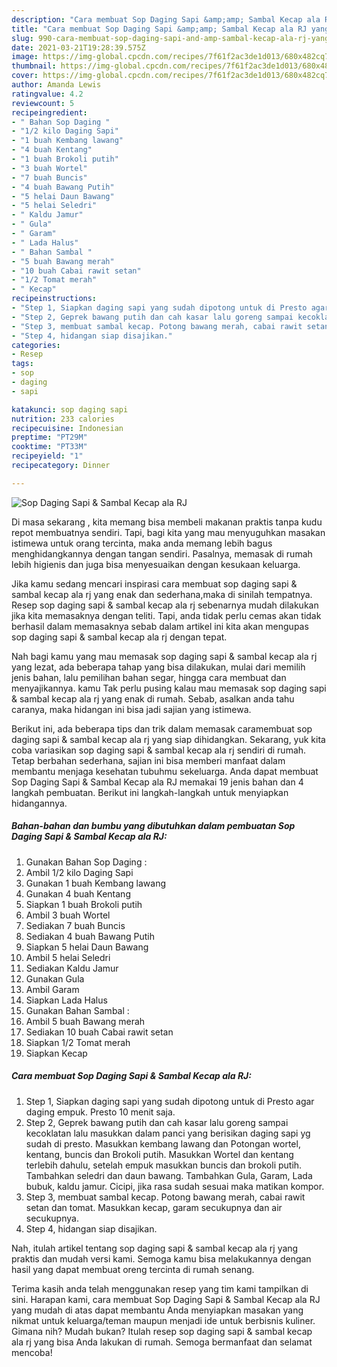 ```yaml
---
description: "Cara membuat Sop Daging Sapi &amp;amp; Sambal Kecap ala RJ yang nikmat dan Mudah Dibuat"
title: "Cara membuat Sop Daging Sapi &amp;amp; Sambal Kecap ala RJ yang nikmat dan Mudah Dibuat"
slug: 990-cara-membuat-sop-daging-sapi-and-amp-sambal-kecap-ala-rj-yang-nikmat-dan-mudah-dibuat
date: 2021-03-21T19:28:39.575Z
image: https://img-global.cpcdn.com/recipes/7f61f2ac3de1d013/680x482cq70/sop-daging-sapi-sambal-kecap-ala-rj-foto-resep-utama.jpg
thumbnail: https://img-global.cpcdn.com/recipes/7f61f2ac3de1d013/680x482cq70/sop-daging-sapi-sambal-kecap-ala-rj-foto-resep-utama.jpg
cover: https://img-global.cpcdn.com/recipes/7f61f2ac3de1d013/680x482cq70/sop-daging-sapi-sambal-kecap-ala-rj-foto-resep-utama.jpg
author: Amanda Lewis
ratingvalue: 4.2
reviewcount: 5
recipeingredient:
- " Bahan Sop Daging "
- "1/2 kilo Daging Sapi"
- "1 buah Kembang lawang"
- "4 buah Kentang"
- "1 buah Brokoli putih"
- "3 buah Wortel"
- "7 buah Buncis"
- "4 buah Bawang Putih"
- "5 helai Daun Bawang"
- "5 helai Seledri"
- " Kaldu Jamur"
- " Gula"
- " Garam"
- " Lada Halus"
- " Bahan Sambal "
- "5 buah Bawang merah"
- "10 buah Cabai rawit setan"
- "1/2 Tomat merah"
- " Kecap"
recipeinstructions:
- "Step 1, Siapkan daging sapi yang sudah dipotong untuk di Presto agar daging empuk. Presto 10 menit saja."
- "Step 2, Geprek bawang putih dan cah kasar lalu goreng sampai kecoklatan lalu masukkan dalam panci yang berisikan daging sapi yg sudah di presto. Masukkan kembang lawang dan Potongan wortel, kentang, buncis dan Brokoli putih. Masukkan Wortel dan kentang terlebih dahulu, setelah empuk masukkan buncis dan brokoli putih. Tambahkan seledri dan daun bawang. Tambahkan Gula, Garam, Lada bubuk, kaldu jamur. Cicipi, jika rasa sudah sesuai maka matikan kompor."
- "Step 3, membuat sambal kecap. Potong bawang merah, cabai rawit setan dan tomat. Masukkan kecap, garam secukupnya dan air secukupnya."
- "Step 4, hidangan siap disajikan."
categories:
- Resep
tags:
- sop
- daging
- sapi

katakunci: sop daging sapi 
nutrition: 233 calories
recipecuisine: Indonesian
preptime: "PT29M"
cooktime: "PT33M"
recipeyield: "1"
recipecategory: Dinner

---
```



![Sop Daging Sapi &amp; Sambal Kecap ala RJ](https://img-global.cpcdn.com/recipes/7f61f2ac3de1d013/680x482cq70/sop-daging-sapi-sambal-kecap-ala-rj-foto-resep-utama.jpg)

Di masa  sekarang , kita memang bisa membeli makanan praktis tanpa kudu repot membuatnya sendiri. Tapi, bagi kita yang mau menyuguhkan masakan istimewa untuk orang tercinta, maka anda memang lebih bagus menghidangkannya dengan tangan sendiri. Pasalnya, memasak di rumah lebih higienis dan juga bisa menyesuaikan dengan kesukaan keluarga.

Jika kamu sedang mencari inspirasi cara membuat sop daging sapi &amp; sambal kecap ala rj yang enak dan sederhana,maka di sinilah tempatnya. Resep sop daging sapi &amp; sambal kecap ala rj  sebenarnya mudah dilakukan jika kita memasaknya dengan teliti. Tapi, anda tidak perlu cemas akan tidak berhasil dalam memasaknya 
sebab dalam artikel ini kita akan mengupas sop daging sapi &amp; sambal kecap ala rj dengan tepat.  



Nah bagi kamu yang mau memasak sop daging sapi &amp; sambal kecap ala rj yang lezat, ada beberapa tahap yang bisa dilakukan, mulai dari memilih jenis bahan, lalu pemilihan bahan segar, hingga cara membuat dan menyajikannya. kamu Tak perlu pusing kalau mau memasak sop daging sapi &amp; sambal kecap ala rj yang enak di rumah. Sebab, asalkan anda  tahu caranya, maka hidangan ini bisa jadi sajian yang istimewa.

Berikut ini, ada beberapa tips dan trik dalam memasak caramembuat sop daging sapi &amp; sambal kecap ala rj yang siap dihidangkan. Sekarang, yuk kita coba variasikan sop daging sapi &amp; sambal kecap ala rj sendiri di rumah. Tetap berbahan sederhana, sajian ini bisa memberi manfaat dalam membantu menjaga kesehatan tubuhmu sekeluarga. Anda dapat membuat Sop Daging Sapi &amp; Sambal Kecap ala RJ memakai 19 jenis bahan dan 4 langkah pembuatan. Berikut ini langkah-langkah untuk menyiapkan hidangannya.

<!--inarticleads1-->

##### Bahan-bahan dan bumbu yang dibutuhkan dalam pembuatan Sop Daging Sapi &amp; Sambal Kecap ala RJ:

1. Gunakan  Bahan Sop Daging :
1. Ambil 1/2 kilo Daging Sapi
1. Gunakan 1 buah Kembang lawang
1. Gunakan 4 buah Kentang
1. Siapkan 1 buah Brokoli putih
1. Ambil 3 buah Wortel
1. Sediakan 7 buah Buncis
1. Sediakan 4 buah Bawang Putih
1. Siapkan 5 helai Daun Bawang
1. Ambil 5 helai Seledri
1. Sediakan  Kaldu Jamur
1. Gunakan  Gula
1. Ambil  Garam
1. Siapkan  Lada Halus
1. Gunakan  Bahan Sambal :
1. Ambil 5 buah Bawang merah
1. Sediakan 10 buah Cabai rawit setan
1. Siapkan 1/2 Tomat merah
1. Siapkan  Kecap




<!--inarticleads2-->

##### Cara membuat Sop Daging Sapi &amp; Sambal Kecap ala RJ:

1. Step 1, Siapkan daging sapi yang sudah dipotong untuk di Presto agar daging empuk. Presto 10 menit saja.
1. Step 2, Geprek bawang putih dan cah kasar lalu goreng sampai kecoklatan lalu masukkan dalam panci yang berisikan daging sapi yg sudah di presto. Masukkan kembang lawang dan Potongan wortel, kentang, buncis dan Brokoli putih. Masukkan Wortel dan kentang terlebih dahulu, setelah empuk masukkan buncis dan brokoli putih. Tambahkan seledri dan daun bawang. Tambahkan Gula, Garam, Lada bubuk, kaldu jamur. Cicipi, jika rasa sudah sesuai maka matikan kompor.
1. Step 3, membuat sambal kecap. Potong bawang merah, cabai rawit setan dan tomat. Masukkan kecap, garam secukupnya dan air secukupnya.
1. Step 4, hidangan siap disajikan.




Nah, itulah artikel tentang  sop daging sapi &amp; sambal kecap ala rj  yang praktis dan mudah versi kami. Semoga kamu bisa melakukannya dengan hasil yang dapat membuat oreng tercinta di rumah senang. 

Terima kasih anda telah menggunakan resep yang tim kami tampilkan di sini. Harapan kami, cara membuat  Sop Daging Sapi &amp; Sambal Kecap ala RJ yang mudah di atas dapat membantu Anda menyiapkan masakan yang nikmat untuk keluarga/teman maupun menjadi ide untuk berbisnis kuliner. Gimana nih? Mudah bukan? Itulah resep sop daging sapi &amp; sambal kecap ala rj yang bisa Anda lakukan di rumah. Semoga bermanfaat dan selamat mencoba!

